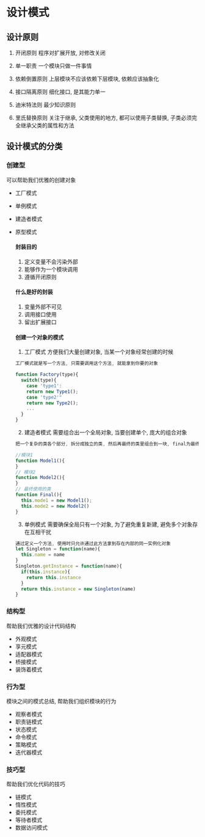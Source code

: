 # 设计模式

## 设计原则

1. 开闭原则
   程序对扩展开放, 对修改关闭

2. 单一职责
   一个模块只做一件事情

3. 依赖倒置原则
   上层模块不应该依赖下层模块, 依赖应该抽象化

4. 接口隔离原则
   细化接口, 是其能力单一

5. 迪米特法则
   最少知识原则

6. 里氏替换原则
   关注于继承, 父类使用的地方, 都可以使用子类替换, 子类必须完全继承父类的属性和方法

## 设计模式的分类

### 创建型

可以帮助我们优雅的创建对象

- 工厂模式
- 单例模式
- 建造者模式
- 原型模式


    #### 封装目的
    1.  定义变量不会污染外部
    2. 能够作为一个模块调用
    3. 遵循开闭原则

    #### 什么是好的封装
    1. 变量外部不可见
    2. 调用接口使用
    3. 留出扩展接口

    #### 创建一个对象的模式
    1. 工厂模式
    方便我们大量创建对象, 当某一个对象经常创建的时候
    ```js
    工厂模式就是写一个方法, 只需要调用这个方法, 就能拿到你要的对象

    function Factory(type){
      switch(type){
        case 'type1':
        return new Type1();
        case 'type2'"
        return new Type2();
        ...
      }
    }

    ```

    2. 建造者模式
    需要组合出一个全局对象, 当要创建单个, 庞大的组合对象
    ```js
    把一个复杂的类各个部分, 拆分成独立的类, 然后再最终的类里组合到一块, final为最终给出去的类

    //模块1
    function Model1(){
    }
    // 模块2
    function Model2(){
    }
    // 最终使用的类
    function Final(){
      this.mode1 = new Model1();
      this.mode2 = new Model2()
    }

    ```

    3. 单例模式
    需要确保全局只有一个对象, 为了避免重复新建, 避免多个对象存在互相干扰
    ```js
    通过定义一个方法, 使用时只允许通过此方法拿到存在内部的同一实例化对象
    let Singleton = function(name){
      this.name = name
    }
    Singleton.getInstance = function(name){
      if(this.instance){
        return this.instance
      }
      return this.instance = new Singleton(name)
    }

    ```

### 结构型

帮助我们优雅的设计代码结构

- 外观模式
- 享元模式
- 适配器模式
- 桥接模式
- 装饰着模式

### 行为型

模块之间的模式总结, 帮助我们组织模块的行为

- 观察者模式
- 职责链模式
- 状态模式
- 命令模式
- 策略模式
- 迭代器模式

### 技巧型

帮助我们优化代码的技巧

- 链模式
- 惰性模式
- 委托模式
- 等待者模式
- 数据访问模式
